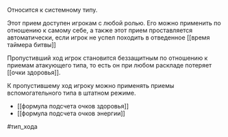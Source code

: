 Относится к системному типу.

Этот прием доступен игрокам с любой ролью. Его можно применить по отношению к самому себе, а также этот прием проставляется автоматически, если игрок не успел походить в отведенное [[время таймера битвы]] 

Пропустивший ход игрок становится беззащитным по отношению к приемам атакующего типа, то есть он при любом раскладе потеряет [[очки здоровья]].

К пропустившему ход игроку можно применять приемы вспомогательного типа в штатном режиме.

- [[формула подсчета очков здоровья]]
- [[формула подсчета очков энергии]]

#тип_хода